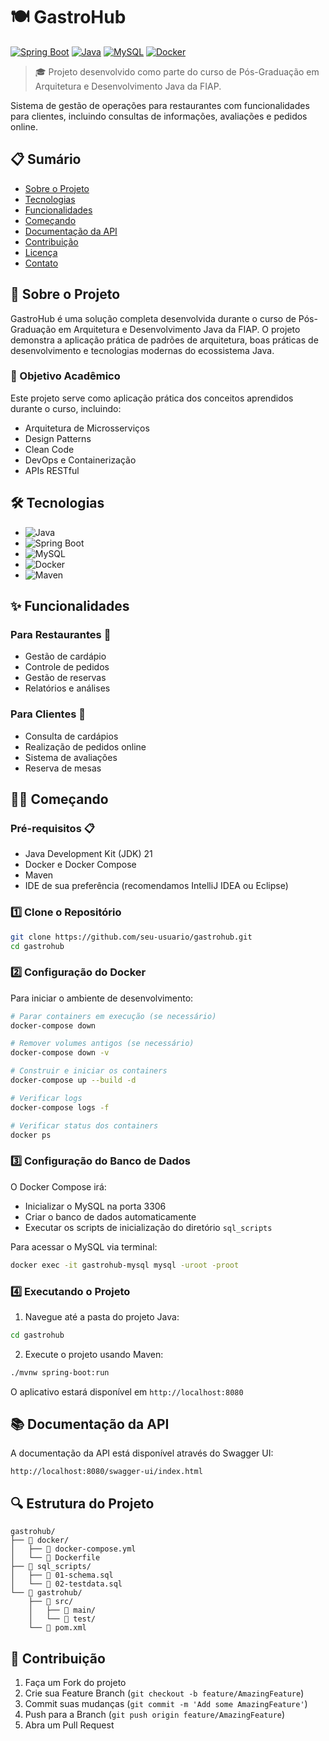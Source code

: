 # 🍽️ GastroHub

[![Spring Boot](https://img.shields.io/badge/Spring%20Boot-6DB33F.svg?style=for-the-badge&logo=Spring-Boot&logoColor=white)](https://spring.io/projects/spring-boot)
[![Java](https://img.shields.io/badge/Java-ED8B00?style=for-the-badge&logo=openjdk&logoColor=white)](https://www.java.com/)
[![MySQL](https://img.shields.io/badge/MySQL-00000F?style=for-the-badge&logo=mysql&logoColor=white)](https://www.mysql.com/)
[![Docker](https://img.shields.io/badge/Docker-2496ED.svg?style=for-the-badge&logo=Docker&logoColor=white)](https://www.docker.com/)

> 🎓 Projeto desenvolvido como parte do curso de Pós-Graduação em Arquitetura e Desenvolvimento Java da FIAP.

Sistema de gestão de operações para restaurantes com funcionalidades para clientes, incluindo consultas de informações, avaliações e pedidos online.

## 📋 Sumário

- [Sobre o Projeto](#-sobre-o-projeto)
- [Tecnologias](#-tecnologias)
- [Funcionalidades](#-funcionalidades)
- [Começando](#-começando)
- [Documentação da API](#-documentação-da-api)
- [Contribuição](#-contribuição)
- [Licença](#-licença)
- [Contato](#-contato)

## 🚀 Sobre o Projeto

GastroHub é uma solução completa desenvolvida durante o curso de Pós-Graduação em Arquitetura e Desenvolvimento Java da FIAP. O projeto demonstra a aplicação prática de padrões de arquitetura, boas práticas de desenvolvimento e tecnologias modernas do ecossistema Java.

### 🎯 Objetivo Acadêmico

Este projeto serve como aplicação prática dos conceitos aprendidos durante o curso, incluindo:
- Arquitetura de Microsserviços
- Design Patterns
- Clean Code
- DevOps e Containerização
- APIs RESTful

## 🛠️ Tecnologias

- ![Java](https://img.shields.io/badge/Java-21-orange)
- ![Spring Boot](https://img.shields.io/badge/Spring%20Boot-3.2.0-green)
- ![MySQL](https://img.shields.io/badge/MySQL-8.0-blue)
- ![Docker](https://img.shields.io/badge/Docker-latest-blue)
- ![Maven](https://img.shields.io/badge/Maven-3.8.4-red)

## ✨ Funcionalidades

### Para Restaurantes 🏪
- Gestão de cardápio
- Controle de pedidos
- Gestão de reservas
- Relatórios e análises

### Para Clientes 👥
- Consulta de cardápios
- Realização de pedidos online
- Sistema de avaliações
- Reserva de mesas

## 🏃‍♂️ Começando

### Pré-requisitos 📋

- Java Development Kit (JDK) 21
- Docker e Docker Compose
- Maven
- IDE de sua preferência (recomendamos IntelliJ IDEA ou Eclipse)

### 1️⃣ Clone o Repositório

```bash
git clone https://github.com/seu-usuario/gastrohub.git
cd gastrohub
```

### 2️⃣ Configuração do Docker

Para iniciar o ambiente de desenvolvimento:

```bash
# Parar containers em execução (se necessário)
docker-compose down

# Remover volumes antigos (se necessário)
docker-compose down -v

# Construir e iniciar os containers
docker-compose up --build -d

# Verificar logs
docker-compose logs -f

# Verificar status dos containers
docker ps
```

### 3️⃣ Configuração do Banco de Dados

O Docker Compose irá:
- Inicializar o MySQL na porta 3306
- Criar o banco de dados automaticamente
- Executar os scripts de inicialização do diretório `sql_scripts`

Para acessar o MySQL via terminal:
```bash
docker exec -it gastrohub-mysql mysql -uroot -proot
```

### 4️⃣ Executando o Projeto

1. Navegue até a pasta do projeto Java:
```bash
cd gastrohub
```

2. Execute o projeto usando Maven:
```bash
./mvnw spring-boot:run
```

O aplicativo estará disponível em `http://localhost:8080`

## 📚 Documentação da API

A documentação da API está disponível através do Swagger UI:
```
http://localhost:8080/swagger-ui/index.html
```

## 🔍 Estrutura do Projeto

```
gastrohub/
├── 📂 docker/
│   ├── 📄 docker-compose.yml
│   └── 📄 Dockerfile
├── 📂 sql_scripts/
│   ├── 📄 01-schema.sql
│   └── 📄 02-testdata.sql
└── 📂 gastrohub/
    ├── 📂 src/
    │   ├── 📂 main/
    │   └── 📂 test/
    └── 📄 pom.xml
```

## 🤝 Contribuição

1. Faça um Fork do projeto
2. Crie sua Feature Branch (`git checkout -b feature/AmazingFeature`)
3. Commit suas mudanças (`git commit -m 'Add some AmazingFeature'`)
4. Push para a Branch (`git push origin feature/AmazingFeature`)
5. Abra um Pull Request

